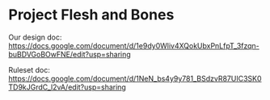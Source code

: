 # Project Flesh and Bones
Our design doc: https://docs.google.com/document/d/1e9dy0Wliv4XQokUbxPnLfpT_3fzqn-buBDVGoBOwFNE/edit?usp=sharing

Ruleset doc: https://docs.google.com/document/d/1NeN_bs4y9y781_BSdzvR87UIC3SK0TD9kJGrdC_l2vA/edit?usp=sharing
